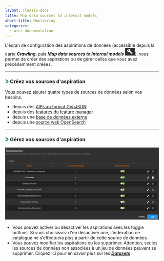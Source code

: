 ```yaml
---
layout: classic-docs
title: Map data sources to internal models
short-title: Monitoring
categories:
  - user-documentation
---
```


L'écran de configuration des aspirations de données (accessible depuis la carte ***Crawling***, puis ***Map data sources to internal models*** <img src="/assets/images/user-documentation/regards-icons/admin/configure.png" alt="configure" height="25">), vous permet de créer des aspirations ou de gérer celles que vous avez précédemment créées.

*****************

### <img src="/assets/images/user-documentation/doc-icons/right-arrow.png" alt="arrow" height="12"> Créez vos sources d'aspiration

Vous pouvez ajouter quatre types de sources de données selon vos besoins.
- depuis des [AIPs au format GeoJSON](/user-documentation/5-crawler/aip)
- depuis des [features du feature manager](/user-documentation/5-crawler/fem)
- depuis une [base de données externe](/user-documentation/5-crawler/database)
- depuis une [source web OpenSearch](/user-documentation/5-crawler/opensearch)

*****************

### <img src="/assets/images/user-documentation/doc-icons/right-arrow.png" alt="arrow" height="12"> Gérez vos sources d'aspiration

<div align="center">
  <img src="/assets/images/user-documentation/5-crawler/crawler-datasources.png" alt="datasources" width="800"> 
</div>

   - Vous pouvez activer ou désactiver les aspirations avec les toggle buttons. Si vous choisissez d'en désactiver une, l'indexation ne catalogue ne s'effectuera plus à partir de cette source de données.
   - Vous pouvez modifier les aspirations ou les supprimer. Attention, seules les sources de données non associées à un jeu de données peuvent se supprimer. Cliquez ici pour en savoir plus sur les ***[Datasets](/user-documentation/3-data-organization/dataset-collection/)***